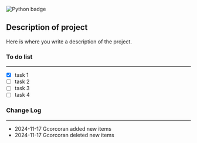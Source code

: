 ![Python badge](https://img.shields.io/badge/Python-3776AB?style=for-the-badge&logo=python&logoColor=white)

## Description of project

Here is where you write a description of the project.

### To do list

---

- [x] task 1
- [ ] task 2
- [ ] task 3
- [ ] task 4

### Change Log

---

- 2024-11-17 Gcorcoran added new items
- 2024-11-17 Gcorcoran deleted new items

